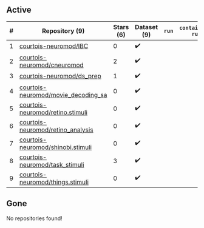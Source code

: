 ## Active
| # | Repository (9) | Stars (6) | Dataset (9) | `run` | `containers-run` |
| --- | --- | --- | --- | --- | --- |
| 1 | [courtois-neuromod/IBC](https://github.com/courtois-neuromod/IBC) | 0 | :heavy_check_mark: |  |  |
| 2 | [courtois-neuromod/cneuromod](https://github.com/courtois-neuromod/cneuromod) | 2 | :heavy_check_mark: |  |  |
| 3 | [courtois-neuromod/ds_prep](https://github.com/courtois-neuromod/ds_prep) | 1 | :heavy_check_mark: |  |  |
| 4 | [courtois-neuromod/movie_decoding_sa](https://github.com/courtois-neuromod/movie_decoding_sa) | 0 | :heavy_check_mark: |  |  |
| 5 | [courtois-neuromod/retino.stimuli](https://github.com/courtois-neuromod/retino.stimuli) | 0 | :heavy_check_mark: |  |  |
| 6 | [courtois-neuromod/retino_analysis](https://github.com/courtois-neuromod/retino_analysis) | 0 | :heavy_check_mark: |  |  |
| 7 | [courtois-neuromod/shinobi.stimuli](https://github.com/courtois-neuromod/shinobi.stimuli) | 0 | :heavy_check_mark: |  |  |
| 8 | [courtois-neuromod/task_stimuli](https://github.com/courtois-neuromod/task_stimuli) | 3 | :heavy_check_mark: |  |  |
| 9 | [courtois-neuromod/things.stimuli](https://github.com/courtois-neuromod/things.stimuli) | 0 | :heavy_check_mark: |  |  |

## Gone
No repositories found!
